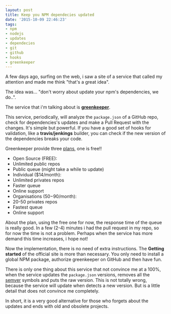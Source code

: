 ```yaml
---
layout: post
title: Keep you NPM dependecies updated
date: '2015-10-09 22:46:23'
tags:
- npm
- nodejs
- updates
- dependecies
- git
- github
- hooks
- greenkeeper
---
```


A few days ago, surfing on the web, i saw a site of a service that called my attention and made me think "that's a great idea".

The idea was... "don't worry about update your npm's dependencies, we do..".

The service that i'm talking about is **[greenkeeper](http://greenkeeper.io/)**.

This service, periodically, will analyze the `package.json` of a GitHub repo, check for dependencies's updates and make a Pull Request with the changes. It's simple but powerful.
If you have a good set of hooks for validation, like a **travis/jenkings** builder, you can check if the new version of the dependencies breaks your code.

Greenkeeper provide three [plans](http://greenkeeper.io/#plans), one is free!!

* Open Source (FREE):
 * Unlimited public repos
 * Public queue (might take a while to update)
* Individual ($14/month):
 * Unlimited privates repos
 * Faster queue
 * Online support
* Organisations ($50-$90/month):
 * 20-50 privates repos
 * Fastest queue
 * Online support

About the plan, using the free one for now, the response time of the queue is really good. In a few (2-4) minutes i had the pull request in my repo, so for now the time is not a problem. Perhaps when the service has more demand this time increases, i hope not!

Now the implementation, there is no need of extra instructions. The **Getting started** of the official site is more than necessary. You only need to install a global NPM package, authorize greenkeeper on GitHub and then have fun.

There is only one thing about this service that not convince me at a 100%, when the service updates the `package.json` versions, removes all the [semver](http://semver.org/) symbols and puts the raw version. This is not totally wrong, because the service will update when detects a new version. But is a little detail that does not convince me completely.

In short, it is a very good alternative for those who forgets about the updates and ends with old and obsolete projects.
